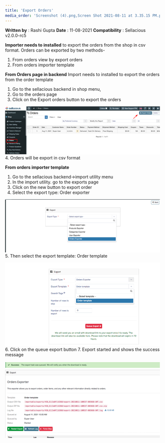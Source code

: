 ```yaml
---
title: 'Export Orders'
media_order: 'Screenshot (4).png,Screen Shot 2021-08-11 at 3.35.15 PM.png,Screen Shot 2021-08-11 at 3.35.29 PM.png,Screen Shot 2021-08-11 at 3.35.39 PM.png'
---
```


**Written by** : Rashi Gupta
**Date** : 11-08-2021
**Compatibility** : Sellacious v2.0.0-rc5

**Importer needs to installed** to export the orders from the shop in csv format. Orders can be exported by two methods-

1. From orders view by export orders
2. From orders importer template

**From Orders page in backend**
Import needs to installed to export the orders from the order template
1. Go to the sellacious backend in shop menu,
2. Go to the orders page
3. Click on the Export orders button to export the orders

![Screenshot%20%284%29](Screenshot%20%284%29.png "Screenshot%20%284%29")
4. Orders will be export in csv format

**From orders importer template**
1. Go to the sellacious backend->import utility menu
2. In the import utility. go to the exports page
3. Click on the new button to export order
4. Select the export type: Order exporter

![Screen%20Shot%202021-08-11%20at%203.35.15%20PM](Screen%20Shot%202021-08-11%20at%203.35.15%20PM.png "Screen%20Shot%202021-08-11%20at%203.35.15%20PM")
5. Then select the export template: Order template

![Screen%20Shot%202021-08-11%20at%203.35.29%20PM](Screen%20Shot%202021-08-11%20at%203.35.29%20PM.png "Screen%20Shot%202021-08-11%20at%203.35.29%20PM")
6. Click on the queue export button
7. Export started and shows the success message

![Screen%20Shot%202021-08-11%20at%203.35.39%20PM](Screen%20Shot%202021-08-11%20at%203.35.39%20PM.png "Screen%20Shot%202021-08-11%20at%203.35.39%20PM")
